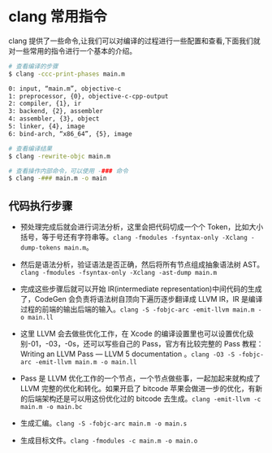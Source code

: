 # clang 常用指令

clang 提供了一些命令,让我们可以对编译的过程进行一些配置和查看,下面我们就对一些常用的指令进行一个基本的介绍。

```sh
# 查看编译的步骤
$ clang -ccc-print-phases main.m

0: input, “main.m”, objective-c
1: preprocessor, {0}, objective-c-cpp-output
2: compiler, {1}, ir
3: backend, {2}, assembler
4: assembler, {3}, object
5: linker, {4}, image
6: bind-arch, “x86_64”, {5}, image

# 查看编译结果
$ clang -rewrite-objc main.m

# 查看操作内部命令，可以使用 -### 命令
$ clang -### main.m -o main
```

## 代码执行步骤

- 预处理完成后就会进行词法分析，这里会把代码切成一个个 Token，比如大小括号，等于号还有字符串等。`clang -fmodules -fsyntax-only -Xclang -dump-tokens main.m`。

- 然后是语法分析，验证语法是否正确，然后将所有节点组成抽象语法树 AST。`clang -fmodules -fsyntax-only -Xclang -ast-dump main.m`

- 完成这些步骤后就可以开始 IR(intermediate representation)中间代码的生成了，CodeGen 会负责将语法树自顶向下遍历逐步翻译成 LLVM IR，IR 是编译过程的前端的输出后端的输入。`clang -S -fobjc-arc -emit-llvm main.m -o main.ll`

- 这里 LLVM 会去做些优化工作，在 Xcode 的编译设置里也可以设置优化级别-01，-03，-0s，还可以写些自己的 Pass，官方有比较完整的 Pass 教程：Writing an LLVM Pass — LLVM 5 documentation 。`clang -O3 -S -fobjc-arc -emit-llvm main.m -o main.ll`

- Pass 是 LLVM 优化工作的一个节点，一个节点做些事，一起加起来就构成了 LLVM 完整的优化和转化。如果开启了 bitcode 苹果会做进一步的优化，有新的后端架构还是可以用这份优化过的 bitcode 去生成。`clang -emit-llvm -c main.m -o main.bc`

- 生成汇编。`clang -S -fobjc-arc main.m -o main.s`

- 生成目标文件。`clang -fmodules -c main.m -o main.o`
